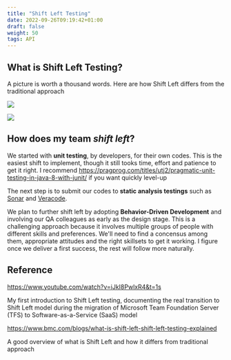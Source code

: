```yaml
---
title: "Shift Left Testing"
date: 2022-09-26T09:19:42+01:00
draft: false
weight: 50
tags: API
---
```


## What is Shift Left Testing?

A picture is worth a thousand words. Here are how Shift Left differs from the traditional approach

![](https://s7280.pcdn.co/wp-content/uploads/2017/07/key-1.png)

![](https://s7280.pcdn.co/wp-content/uploads/2017/07/key-2.png)

## How does my team _shift left_?

We started with **unit testing**, by developers, for their own codes. This is the easiest shift to implement, though it still tooks time, effort and patience to get it right. I recommend https://pragprog.com/titles/utj2/pragmatic-unit-testing-in-java-8-with-junit/ if you want quickly level-up

The next step is to submit our codes to **static analysis testings** such as [Sonar](https://www.sonarqube.org/) and [Veracode](https://www.veracode.com/).

We plan to further shift left by adopting **Behavior-Driven Development** and involving our QA colleagues as early as the design stage. This is a challenging approach because it involves multiple groups of people with different skills and preferences. We'll need to find a concensus among them, appropriate attitudes and the right skillsets to get it working. I figure once we deliver a first success, the rest will follow more naturally.

## Reference

https://www.youtube.com/watch?v=iJkI8PwlxR4&t=1s

My first introduction to Shift Left testing, documenting the real transition to Shift Left model during the migration of Microsoft Team Foundation Server (TFS) to Software-as-a-Service (SaaS) model

https://www.bmc.com/blogs/what-is-shift-left-shift-left-testing-explained

A good overview of what is Shift Left and how it differs from traditional approach


